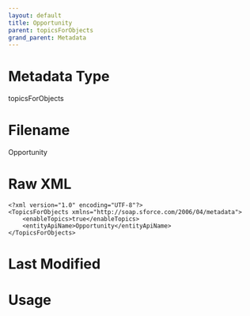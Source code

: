 ```yaml
---
layout: default
title: Opportunity
parent: topicsForObjects
grand_parent: Metadata
---
```

# Metadata Type
topicsForObjects


# Filename 
Opportunity


# Raw XML
```
<?xml version="1.0" encoding="UTF-8"?>
<TopicsForObjects xmlns="http://soap.sforce.com/2006/04/metadata">
    <enableTopics>true</enableTopics>
    <entityApiName>Opportunity</entityApiName>
</TopicsForObjects>
```


# Last Modified


# Usage
